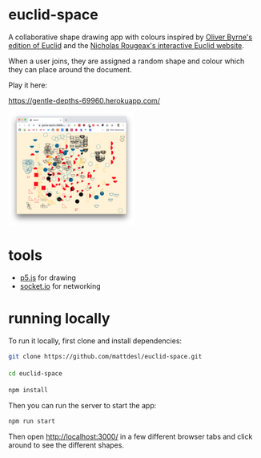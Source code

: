 # euclid-space

A collaborative shape drawing app with colours inspired by [Oliver Byrne's edition of Euclid](https://www.math.ubc.ca/~cass/Euclid/byrne.html) and the [Nicholas Rougeax's interactive Euclid website](https://www.c82.net/euclid/).

When a user joins, they are assigned a random shape and colour which they can place around the document.

Play it here:

https://gentle-depths-69960.herokuapp.com/

<img src="screenshot.png" width="50%" />

# tools

- [p5.js](https://p5js.org) for drawing
- [socket.io](https://socket.io/) for networking

# running locally

To run it locally, first clone and install dependencies:

```sh
git clone https://github.com/mattdesl/euclid-space.git

cd euclid-space

npm install
```

Then you can run the server to start the app:

```sh
npm run start
```

Then open [http://localhost:3000/](http://localhost:3000/) in a few different browser tabs and click around to see the different shapes.
